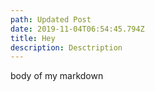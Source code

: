```yaml
---
path: Updated Post
date: 2019-11-04T06:54:45.794Z
title: Hey
description: Desctription
---
```


body of my markdown
